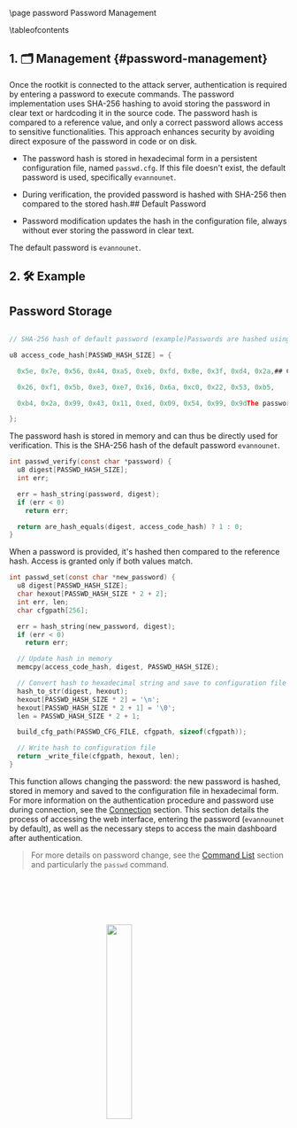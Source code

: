 \page password Password Management

\tableofcontents

## 1. 🗂️ Management {#password-management}

Once the rootkit is connected to the attack server, authentication is required by entering a password to execute commands. The password implementation uses SHA-256 hashing to avoid storing the password in clear text or hardcoding it in the source code. The password hash is compared to a reference value, and only a correct password allows access to sensitive functionalities. This approach enhances security by avoiding direct exposure of the password in code or on disk.

- The password hash is stored in hexadecimal form in a persistent configuration file, named `passwd.cfg`. If this file doesn't exist, the default password is used, specifically `evannounet`.

- During verification, the provided password is hashed with SHA-256 then compared to the stored hash.## Default Password

- Password modification updates the hash in the configuration file, always without ever storing the password in clear text.

The default password is `evannounet`.

## 2. 🛠️ Example

## Password Storage

```c

// SHA-256 hash of default password (example)Passwords are hashed using a cryptographic hash function before storage.

u8 access_code_hash[PASSWD_HASH_SIZE] = {

  0x5e, 0x7e, 0x56, 0x44, 0xa5, 0xeb, 0xfd, 0x8e, 0x3f, 0xd4, 0x2a,## Changing Password

  0x26, 0xf1, 0x5b, 0xe3, 0xe7, 0x16, 0x6a, 0xc0, 0x22, 0x53, 0xb5,

  0xb4, 0x2a, 0x99, 0x43, 0x11, 0xed, 0x09, 0x54, 0x99, 0x9dThe password can be changed remotely using the `passwd` command.

};
```

The password hash is stored in memory and can thus be directly used for verification. This is the SHA-256 hash of the default password `evannounet`.

```c
int passwd_verify(const char *password) {
  u8 digest[PASSWD_HASH_SIZE];
  int err;

  err = hash_string(password, digest);
  if (err < 0)
    return err;

  return are_hash_equals(digest, access_code_hash) ? 1 : 0;
}
```

When a password is provided, it's hashed then compared to the reference hash. Access is granted only if both values match.

```c
int passwd_set(const char *new_password) {
  u8 digest[PASSWD_HASH_SIZE];
  char hexout[PASSWD_HASH_SIZE * 2 + 2];
  int err, len;
  char cfgpath[256];

  err = hash_string(new_password, digest);
  if (err < 0)
    return err;

  // Update hash in memory
  memcpy(access_code_hash, digest, PASSWD_HASH_SIZE);

  // Convert hash to hexadecimal string and save to configuration file
  hash_to_str(digest, hexout);
  hexout[PASSWD_HASH_SIZE * 2] = '\n';
  hexout[PASSWD_HASH_SIZE * 2 + 1] = '\0';
  len = PASSWD_HASH_SIZE * 2 + 1;

  build_cfg_path(PASSWD_CFG_FILE, cfgpath, sizeof(cfgpath));

  // Write hash to configuration file
  return _write_file(cfgpath, hexout, len);
}
```

This function allows changing the password: the new password is hashed, stored in memory and saved to the configuration file in hexadecimal form. For more information on the authentication procedure and password use during connection, see the [Connection](#connection) section. This section details the process of accessing the web interface, entering the password (`evannounet` by default), as well as the necessary steps to access the main dashboard after authentication.

> For more details on password change, see the [Command List](#command-list) section and particularly the `passwd` command.

<img 
  src="logo_no_text.png" 
  style="
    display: block;
    margin: 100px auto;
    width: 30%;
    overflow: hidden;
  "
/>
